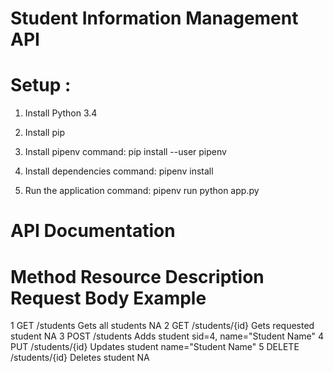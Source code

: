# Student Information Management API

# Setup :

1. Install Python 3.4

2. Install pip

3. Install pipenv
    command: pip install --user pipenv

4. Install dependencies
    command: pipenv install

5. Run the application
    command: pipenv run python app.py


# API Documentation

# Method        Resource            Description             Request Body Example
1  GET           /students          Gets all students       NA
2  GET           /students/{id}     Gets requested student  NA
3  POST          /students          Adds student            sid=4, name="Student Name"
4  PUT           /students/{id}     Updates student         name="Student Name"
5  DELETE        /students/{id}     Deletes student         NA